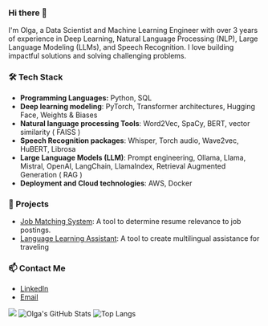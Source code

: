### Hi there 👋
I'm Olga, a Data Scientist and Machine Learning Engineer with over 3 years of experience in Deep Learning, Natural Language Processing (NLP), Large Language Modeling (LLMs), and Speech Recognition. I love building impactful solutions and solving challenging problems.

### 🛠️ Tech Stack
- **Programming Languages:** Python, SQL
- **Deep learning modeling**: PyTorch, Transformer architectures, Hugging Face, Weights & Biases
- **Natural language processing Tools**: Word2Vec, SpaCy, BERT, vector similarity ( FAISS ) 
- **Speech Recognition packages**: Whisper, Torch audio, Wave2vec, HuBERT, Librosa
- **Large Language Models (LLM)**: Prompt engineering, Ollama, Llama, Mistral, OpenAI, LangChain, LlamaIndex, Retrieval Augmented Generation ( RAG )
- **Deployment and Cloud technologies**: AWS, Docker

### 🌟 Projects
- [Job Matching System](https://github.com/OlgaSeleznova/JobPostingRelevancy): A tool to determine resume relevance to job postings.
- [Language Learning Assistant](https://github.com/OlgaSeleznova/VoyageVocab): A tool to create multilingual assistance for traveling
  
### 📫 Contact Me
- [LinkedIn](https://www.linkedin.com/in/olga-seleznova/)
- [Email](mailto:Olgaselesnyova@gmail.com)

![](https://komarev.com/ghpvc/?username=OlgaSeleznova&color=blue)
![Olga's GitHub Stats](https://github-readme-stats.vercel.app/api?username=OlgaSeleznova&show_icons=true&theme=radical)
![Top Langs](https://github-readme-stats.vercel.app/api/top-langs/?username=OlgaSeleznova&layout=compact)
